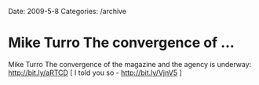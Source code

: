 Date: 2009-5-8
Categories: /archive

# Mike Turro The convergence of ...

Mike Turro The convergence of the magazine and the agency is underway:  <a href="http://bit.ly/aRTCD" rel="nofollow">http://bit.ly/aRTCD</a>  [ I told you so - <a href="http://bit.ly/VjnV5" rel="nofollow">http://bit.ly/VjnV5</a> ] 
